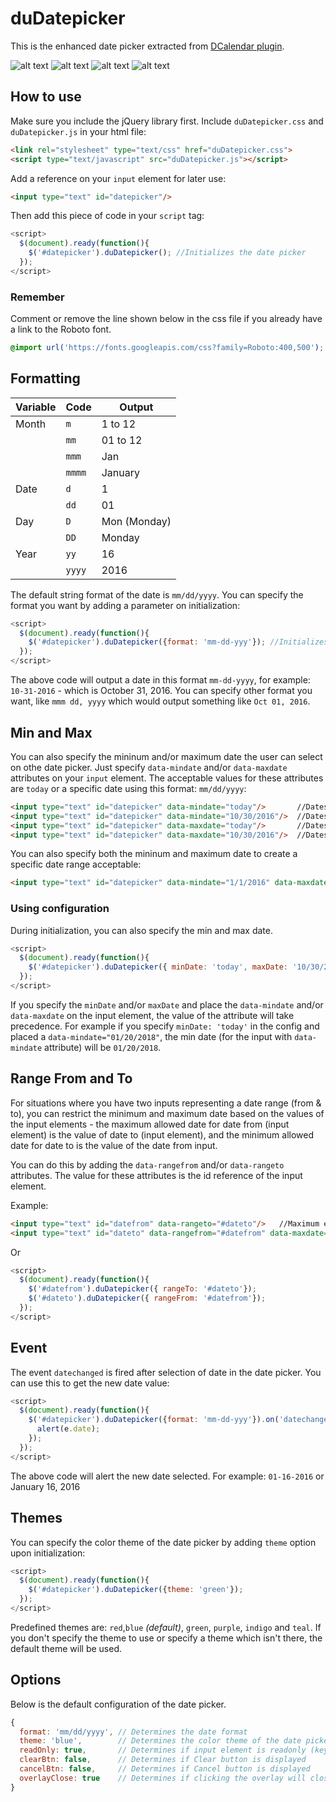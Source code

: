 duDatepicker
=========

This is the enhanced date picker extracted from [DCalendar plugin](https://github.com/dmuy/DCalendar).

![alt text](https://lh3.googleusercontent.com/MOGr_y4LAC7fpRX67xqhWPmFNob45ELyq49TCw4tm6XKh6-sYzKf-aljItRLFO2zzMQZbgB6ykYJTGPLYQ7-xpIt82IaUCPKtpCCT3JOeaJ-o-LfsYNvgPW_TyAULtEGp7cvqKQ5e2e8GVVZitFp3ISwVzSmv7-n9FZYJe4J_7YkY2yQU84ixmn7E3O4j5oyagbxmK7NegjEANJCHBxcD_8tBR25IhE1ywZtnyiHZ7bV25t0lwTJ7IzXLV4fTqB0MniDXlq8G1gvpNibQMR468eSdoJglrnUjjwfbD9sdiT7TH6rZV3RxDcwLQaoFxjp0iyPz8pjgkDP4zgRhlc4f1ql7aD3r0fizB8-13MwwVoA823BjVbC2seR4HU6eRlwcZPas8OSHjjq-UI8wPyaOLKpN5jI85qRdCzdJy8VY03l1YxhQCbfgwLhtEsuHePXTTP5unvp7WClcJIy2thiLky-rfmPGDu0LNJm314gJuIr5DInvTDwTzecrrUDG8fajmMXJDGssQ4Ro85VHv97kkuWrZnn2YvNKPjZDghI0jy664L3dZa3DwjH48eWik2O3ld9-rbzGYpurWJ2LPnjTDP-Gf5TwvzcYxeBlw_8z1YhAmNB1sHo=w337-h482-no "Date picker")
![alt text](https://lh3.googleusercontent.com/66Xxg3DC1n9Nzqj6LaqhlQJ24WY_rM-HH-yLgbRB7gimB2vu08o5cN_YdBZYGwaALIfkLnxT2yDM7XEHcBZdE_SOz4CEgS9P1WwD-Ze5Ocg99vv6XkXj51V6H2u12txe-7LPrV0MYX_yQAGadXkjVrS9orccCAE3zRov3j1Y5wA5LzPw9md1adRebiohk-QNg8lxGgqN3gyqqAeK4oif8dWCPF-_X_W1rLiKKlCUfYyCpviohMulkKPKv1mnm0GbuwSdB2-TWQHii9S8N6Y0Mmo3Zy_B4EvBF7h0l1hu02RPyXMLLgf28W74wP0PS4zAHFmjBfhRBUJHdzBqT32ajEx79dtEVcqxkB2LtBLxZru6OjlM4kT5_t1vQVx6bRwQXyHCbK_fqfFC_bLob7__lZYUKhua2ZdKaXCeZ2O1EIJrBbrRPkOWaygePwjMZG2V4flk2_Z1nzNREJ2JWvHhn5uNoJgujrzTt__W7pGc_Ehl7VmMioTQwtVxcIvCMFdwzWgr0bAuxSR0Km1o_DFddEbWrF_hebiwe7YDpQS3F_019wpisBr3NLwoDr2H5PAZlpMco1o37jx22CelmE_5XhcZQ85AsLDkmx6nbFshbotTy6mGDamr=w337-h482-no "with Clear button")
![alt text](https://lh3.googleusercontent.com/cBcoZP2H5WZN7eidZa3IG5kE_ncIDcR-B2ykaP5ZNXHVXCqDrTrvDRY-c83BcgD8ZlIaDXe3mzW-pgWwdlXj3CYuZJUGUjkXm7CiGWullaXXvqknLr6sPewFFCFIFn6al-RYWktSZY0PMUuXGG1mOWTW6hbADpLL8Zgw1uTxPSuqhPtqCvTnMQ4sU67MRFedxJWFWD9-f_dwbRN4NSMNJK14a1eeoSMx7PoSj8lxI-Qi-3us4xsjIvUG9GXDmEPX6TuYa61_Muurg6PisQM7I4slr9q2-cPFcAMhcbjprBUSmpODe2cRzskiuc5ej8VLSvBVDNXLljIV1z6PK3VK7g4DInqw3fETcAilpDZONLE3Ml4QVm4G4844AgQTqjKR097HvsL2pcCyUuGfdnwtpu0rizhhtcpze4skek95gtw1iPTfQbzUESUZ8xqFzcQYo0254uOBN4HlBFo1JKFs_IW1I5xSU3AYAZVw7LQkAVUT05NWKcNeWU8DZSx6371QoOyxgBUc-8GfoZMrSNf6VMDWLIoi-TvaDTzYJNgp68Tq8aekE-dZJupB2WWWtGUs6MvW1xw-jpDxCQScEYFujwi0KPNfU78meePFLzfUzuX5J1BxHGlJ=w337-h482-no "Months view")
![alt text](https://lh3.googleusercontent.com/7PtZC7yPhuzdzj1UYGHGSnOvpmdzfoeyS8wf6gckN-xG84A-62bXSqd4HMC9dtYRQil_n473_kArThZDrUrwxUb_wSVPYo0lDUAynmUYNOmcErseHre3Jk1KND2h8Ix-snD0zGlQ08Ke66_IrRWLSBTHNd6SvPmfy695q4emF7VYIHLUd2zF4DWx3tzIN3K0iQu3DkC2ahXDuj-k6UUmXT6I1YrlAY6WG-2k9av2enk6g1_tBQo21Z1naA6fjMhczThSIZB1WvmJDRh5sLBJW7En1hW6vvi1z4oGMSPIVysoHhVXFcGup0LKdaGkadn0D6PWXS4Et2biBl0ZFEWpsSoYwC8nvS7-t2gttlz3qkiy0KlliyBXviFxSIncnwpATpaHQR9aAmRwZe7GYucZxjwhZWFCZMVVfc5-iqxJQDrYQ701RenEzWER-bc84UBEGMLwm54Fi6DdbU-9XA3cRuZRh5453hsrmrnvSAfx-5IJDZBb1lrvz7GVtGDS0qlKcFMu8KiPKg_HJr8R6Eqp5iLDqJxZRSy82MQaoIPQGxjmVQgi-cbP7A23WPef-GjW4qBDR-Z5s4Vt7fkzeZKsR1lm5XIYCRS5Wttm3cLhHb06aJL-_k1i=w337-h482-no "Years view")

## How to use
Make sure you include the jQuery library first.
Include `duDatepicker.css` and `duDatepicker.js` in your html file:
```html
<link rel="stylesheet" type="text/css" href="duDatepicker.css">
<script type="text/javascript" src="duDatepicker.js"></script>
```

Add a reference on your `input` element for later use:
```html
<input type="text" id="datepicker"/>
```

Then add this piece of code in your `script` tag:
```javascript
<script>
  $(document).ready(function(){
    $('#datepicker').duDatepicker(); //Initializes the date picker
  });
</script>
```

### Remember
Comment or remove the line shown below in the css file if you already have a link to the Roboto font.
```css
@import url('https://fonts.googleapis.com/css?family=Roboto:400,500');
```

## Formatting

| Variable      | Code         | Output  |
| ------------- |--------------|---------|
| Month         | `m`          | 1 to 12 |
|               | `mm`         | 01 to 12|
|               | `mmm`        | Jan     |
|               | `mmmm`       | January |
| Date          | `d`          | 1       |
|               | `dd`         | 01      |
| Day           | `D`          | Mon (Monday) |
|               | `DD`         | Monday  |
| Year          | `yy`         | 16      |
|               | `yyyy`       | 2016    |

The default string format of the date is `mm/dd/yyyy`. You can specify the format you want by adding a parameter on initialization:
```javascript
<script>
  $(document).ready(function(){
    $('#datepicker').duDatepicker({format: 'mm-dd-yyy'}); //Initializes the date picker and uses the specified format
  });
</script>
```
The above code will output a date in this format `mm-dd-yyyy`, for example: `10-31-2016` - which is October 31, 2016.
You can specify other format you want, like `mmm dd, yyyy` which would output something like `Oct 01, 2016`.

## Min and Max
You can also specify the mininum and/or maximum date the user can select on othe date picker.
Just specify `data-mindate` and/or `data-maxdate` attributes on your `input` element. The acceptable values for these attributes are `today` or a specific date using this format: `mm/dd/yyyy`:
```html
<input type="text" id="datepicker" data-mindate="today"/>       //Dates enabled ranges from the current date onwards.
<input type="text" id="datepicker" data-mindate="10/30/2016"/>  //Dates enabled ranges from October 30, 2016 onwards.
<input type="text" id="datepicker" data-maxdate="today"/>       //Dates enabled ranges from earlier dates until current date.
<input type="text" id="datepicker" data-maxdate="10/30/2016"/>  //Dates enabled ranges from previous dates of October 10, 2016 until October 10, 2016
```
You can also specify both the mininum and maximum date to create a specific date range acceptable:
```html
<input type="text" id="datepicker" data-mindate="1/1/2016" data-maxdate="2/1/2016"/>  //Dates enabled ranges from January 1 to February 1, 2016
```
### Using configuration
During initialization, you can also specify the min and max date.
```javascript
<script>
  $(document).ready(function(){
    $('#datepicker').duDatepicker({ minDate: 'today', maxDate: '10/30/2016' });
  });
</script>
```
If you specify the `minDate` and/or `maxDate` and place the `data-mindate` and/or `data-maxdate` on the input element, the value of the attribute will take precedence. For example if you specify `minDate: 'today'` in the config and placed a `data-mindate="01/20/2018"`, the min date (for the input with `data-mindate` attribute) will be `01/20/2018`.

## Range From and To
For situations where you have two inputs representing a date range (from & to), you can restrict the minimum and maximum date based on the values of the input elements - the maximum allowed date for date from (input element) is the value of date to (input element), and the minimum allowed date for date to is the value of the date from input.

You can do this by adding the `data-rangefrom` and/or `data-rangeto` attributes. The value for these attributes is the id reference of the input element.

Example:
```html
<input type="text" id="datefrom" data-rangeto="#dateto"/>   //Maximum enabled date is <= value of #dateto
<input type="text" id="dateto" data-rangefrom="#datefrom" data-maxdate="today"/>  //Minimum enabled date is >= value of #datefrom
```
Or
```javascript
<script>
  $(document).ready(function(){
    $('#datefrom').duDatepicker({ rangeTo: '#dateto'});
    $('#dateto').duDatepicker({ rangeFrom: '#datefrom'});
  });
</script>
```


## Event
The event `datechanged` is fired after selection of date in the date picker.
You can use this to get the new date value:
```javascript
<script>
  $(document).ready(function(){
    $('#datepicker').duDatepicker({format: 'mm-dd-yyy'}).on('datechanged', function(e){
      alert(e.date);
    });
  });
</script>
```
The above code will alert the new date selected. For example: `01-16-2016` or January 16, 2016

## Themes
You can specify the color theme of the date picker by adding `theme` option upon initialization:
```javascript
<script>
  $(document).ready(function(){
    $('#datepicker').duDatepicker({theme: 'green'});
  });
</script>
```
Predefined themes are: `red`,`blue` *(default)*, `green`, `purple`, `indigo` and `teal`.
If you don't specify the theme to use or specify a theme which isn't there, the default theme will be used.

## Options
Below is the default configuration of the date picker.
```javascript
{
  format: 'mm/dd/yyyy', // Determines the date format
  theme: 'blue',        // Determines the color theme of the date picker
  readOnly: true,       // Determines if input element is readonly (key input is disabled)
  clearBtn: false,      // Determines if Clear button is displayed
  cancelBtn: false,     // Determines if Cancel button is displayed
  overlayClose: true    // Determines if clicking the overlay will close the date picker
}
```

